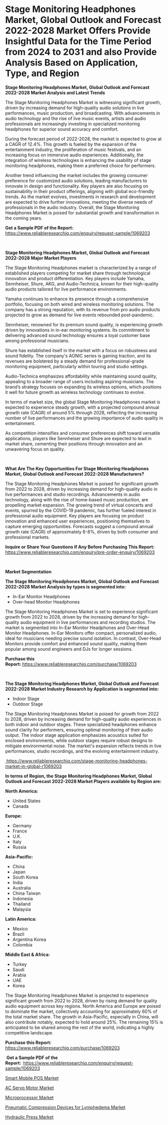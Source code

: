 <p><h1>Stage Monitoring Headphones Market, Global Outlook and Forecast 2022-2028 Market Offers Provide Insightful Data for the Time Period from 2024 to 2031 and also Provide Analysis Based on Application, Type, and Region</h1></p><p><strong>Stage Monitoring Headphones Market, Global Outlook and Forecast 2022-2028 Market Analysis and Latest Trends</strong></p>
<p><p>The Stage Monitoring Headphones Market is witnessing significant growth, driven by increasing demand for high-quality audio solutions in live performances, music production, and broadcasting. With advancements in audio technology and the rise of live music events, artists and audio professionals are increasingly investing in specialized monitoring headphones for superior sound accuracy and comfort.</p><p>During the forecast period of 2022-2028, the market is expected to grow at a CAGR of 12.4%. This growth is fueled by the expansion of the entertainment industry, the proliferation of music festivals, and an increasing focus on immersive audio experiences. Additionally, the integration of wireless technologies is enhancing the usability of stage monitoring headphones, making them a preferred choice for performers.</p><p>Another trend influencing the market includes the growing consumer preference for customized audio solutions, leading manufacturers to innovate in design and functionality. Key players are also focusing on sustainability in their product offerings, aligning with global eco-friendly trends. As the market evolves, investments in research and development are expected to drive further innovations, meeting the diverse needs of professionals in the audio industry. Overall, the Stage Monitoring Headphones Market is poised for substantial growth and transformation in the coming years.</p></p>
<p><strong>Get a Sample PDF of the Report:&nbsp;</strong> <a href="https://www.reliableresearchiq.com/enquiry/request-sample/1069203">https://www.reliableresearchiq.com/enquiry/request-sample/1069203</a></p>
<p>&nbsp;</p>
<p><strong>Stage Monitoring Headphones Market, Global Outlook and Forecast 2022-2028 Major Market Players</strong></p>
<p><p>The Stage Monitoring Headphones market is characterized by a range of established players competing for market share through technological innovation and product differentiation. Key players include Yamaha, Sennheiser, Shure, AKG, and Audio-Technica, known for their high-quality audio products tailored for live performance environments.</p><p>Yamaha continues to enhance its presence through a comprehensive portfolio, focusing on both wired and wireless monitoring solutions. The company has a strong reputation, with its revenue from pro audio products projected to grow as demand for live events rebounded post-pandemic.</p><p>Sennheiser, renowned for its premium sound quality, is experiencing growth driven by innovations in in-ear monitoring systems. Its commitment to delivering advanced sound technology ensures a loyal customer base among professional musicians.</p><p>Shure has established itself in the market with a focus on robustness and sound fidelity. The company's AONIC series is gaining traction, and its revenues are bolstered by a steady demand for professional-grade monitoring equipment, particularly within touring and studio settings.</p><p>Audio-Technica emphasizes affordability while maintaining sound quality, appealing to a broader range of users including aspiring musicians. The brand’s strategy focuses on expanding its wireless options, which positions it well for future growth as wireless technology continues to evolve.</p><p>In terms of market size, the global Stage Monitoring Headphones market is expected to experience steady growth, with a projected compound annual growth rate (CAGR) of around 5% through 2028, reflecting the increasing number of live performances and the growing importance of audio quality in entertainment.</p><p>As competition intensifies and consumer preferences shift toward versatile applications, players like Sennheiser and Shure are expected to lead in market share, cementing their positions through innovation and an unwavering focus on quality.</p></p>
<p>&nbsp;</p>
<p><strong>What Are The Key Opportunities For Stage Monitoring Headphones Market, Global Outlook and Forecast 2022-2028 Manufacturers?</strong></p>
<p><p>The Stage Monitoring Headphones Market is poised for significant growth from 2022 to 2028, driven by increasing demand for high-quality audio in live performances and studio recordings. Advancements in audio technology, along with the rise of home-based music production, are propelling market expansion. The growing trend of virtual concerts and events, spurred by the COVID-19 pandemic, has further fueled interest in professional audio equipment. Key players are focusing on product innovation and enhanced user experiences, positioning themselves to capture emerging opportunities. Forecasts suggest a compound annual growth rate (CAGR) of approximately 6-8%, driven by both consumer and professional markets.</p></p>
<p><strong>Inquire or Share Your Questions If Any Before Purchasing This Report:</strong> <a href="https://www.reliableresearchiq.com/enquiry/pre-order-enquiry/1069203">https://www.reliableresearchiq.com/enquiry/pre-order-enquiry/1069203</a></p>
<p>&nbsp;</p>
<p><strong>Market Segmentation</strong></p>
<p><strong>The Stage Monitoring Headphones Market, Global Outlook and Forecast 2022-2028 Market Analysis by types is segmented into:</strong></p>
<p><ul><li>In-Ear Monitor Headphones</li><li>Over-head Monitor Headphones</li></ul></p>
<p><p>The Stage Monitoring Headphones Market is set to experience significant growth from 2022 to 2028, driven by the increasing demand for high-quality audio equipment in live performances and recording studios. The market is segmented into In-Ear Monitor Headphones and Over-Head Monitor Headphones. In-Ear Monitors offer compact, personalized audio, ideal for musicians needing precise sound isolation. In contrast, Over-Head Monitors provide comfort and enhanced sound quality, making them popular among sound engineers and DJs for longer sessions.</p></p>
<p><strong>Purchase this Report:&nbsp;</strong><a href="https://www.reliableresearchiq.com/purchase/1069203">https://www.reliableresearchiq.com/purchase/1069203</a></p>
<p>&nbsp;</p>
<p><strong>The Stage Monitoring Headphones Market, Global Outlook and Forecast 2022-2028 Market Industry Research by Application is segmented into:</strong></p>
<p><ul><li>Indoor Stage</li><li>Outdoor Stage</li></ul></p>
<p><p>The Stage Monitoring Headphones Market is poised for growth from 2022 to 2028, driven by increasing demand for high-quality audio experiences in both indoor and outdoor stages. These specialized headphones enhance sound clarity for performers, ensuring optimal monitoring of their audio output. The indoor stage application emphasizes acoustics suited for enclosed environments, while outdoor stages require robust designs to mitigate environmental noise. The market's expansion reflects trends in live performances, studio recordings, and the evolving entertainment industry.</p></p>
<p><a href="https://www.reliableresearchiq.com/stage-monitoring-headphones-market-in-global-r1069203">&nbsp;https://www.reliableresearchiq.com/stage-monitoring-headphones-market-in-global-r1069203</a></p>
<p><strong>In terms of Region, the Stage Monitoring Headphones Market, Global Outlook and Forecast 2022-2028 Market Players available by Region are:</strong></p>
<p>
    <p> <strong> North America: </strong>
        <ul>
            <li>United States</li>
            <li>Canada</li>
        </ul>
        </p> 
    <p> <strong> Europe: </strong>
        <ul>
            <li>Germany</li>
            <li>France</li>
            <li>U.K.</li>
            <li>Italy</li>
            <li>Russia</li>
        </ul>
        </p> 
    <p> <strong> Asia-Pacific: </strong>
        <ul>
            <li>China</li>
            <li>Japan</li>
            <li>South Korea</li>
            <li>India</li>
            <li>Australia</li>
            <li>China Taiwan</li>
            <li>Indonesia</li>
            <li>Thailand</li>
            <li>Malaysia</li>
        </ul>
        </p> 
    <p> <strong> Latin America: </strong>
        <ul>
            <li>Mexico</li>
            <li>Brazil</li>
            <li>Argentina Korea</li>
            <li>Colombia</li>
        </ul>
        </p> 
    <p> <strong> Middle East & Africa: </strong>
        <ul>
            <li>Turkey</li>
            <li>Saudi</li>
            <li>Arabia</li>
            <li>UAE</li>
            <li>Korea</li>
        </ul>
    </p>
    </p>
<p><p>The Stage Monitoring Headphones Market is projected to experience significant growth from 2022 to 2028, driven by rising demand for quality audio equipment across key regions. North America and Europe are poised to dominate the market, collectively accounting for approximately 60% of the total market share. The growth in Asia-Pacific, especially in China, will also contribute notably, expected to hold around 25%. The remaining 15% is anticipated to be shared among the rest of the world, indicating a highly competitive landscape.</p></p>
<p><strong>Purchase this Report: </strong><a href="https://www.reliableresearchiq.com/purchase/1069203">https://www.reliableresearchiq.com/purchase/1069203</a></p>
<p>&nbsp;<strong>Get a Sample PDF of the Report:&nbsp;&nbsp;</strong><a href="https://www.reliableresearchiq.com/enquiry/request-sample/1069203">https://www.reliableresearchiq.com/enquiry/request-sample/1069203</a></p>
<p><strong></strong></p>
<p><p><a href="https://www.linkedin.com/pulse/smart-mobile-pos-market-research-report-forecast-growth-nb6kc?trackingId=hJnJHmT5QgqGV8nmtME0%2Fg%3D%3D">Smart Mobile POS Market</a></p><p><a href="https://www.linkedin.com/pulse/ac-servo-motor-market-size-share-trends-analysis-report-oygrc?trackingId=r5zbLua4TCqmmGAxqpgSig%3D%3D">AC Servo Motor Market</a></p><p><a href="https://www.linkedin.com/pulse/microprocessor-market-research-report-forecast-growth-lryhc?trackingId=5x5C1LfORVWkevaOvjRytQ%3D%3D">Microprocessor Market</a></p><p><a href="https://www.linkedin.com/pulse/global-pneumatic-compression-devices-lymphedema-market-6b0ae?trackingId=bdSXrjbeQWqlJ3rnPAQkvA%3D%3D">Pneumatic Compression Devices for Lymphedema Market</a></p><p><a href="https://www.linkedin.com/pulse/global-hydraulic-press-market-status-2024-2031-forecast-neyue?trackingId=lVH81SfcTq6EVA0CWfbGQQ%3D%3D">Hydraulic Press Market</a></p></p>